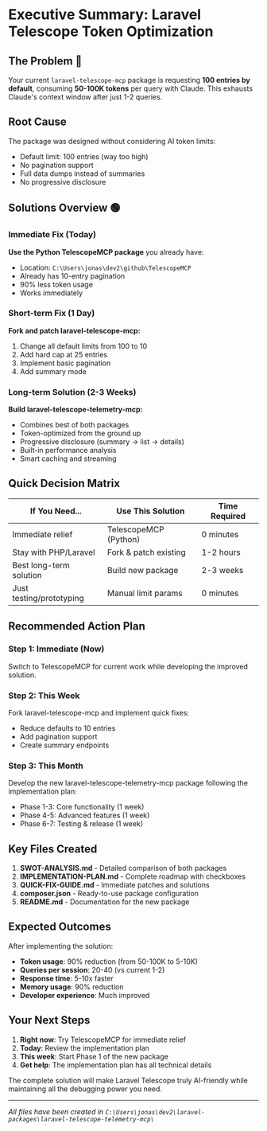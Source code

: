 # Executive Summary: Laravel Telescope Token Optimization

## The Problem 🔴
Your current `laravel-telescope-mcp` package is requesting **100 entries by default**, consuming **50-100K tokens** per query with Claude. This exhausts Claude's context window after just 1-2 queries.

## Root Cause
The package was designed without considering AI token limits:
- Default limit: 100 entries (way too high)
- No pagination support
- Full data dumps instead of summaries
- No progressive disclosure

## Solutions Overview 🟢

### Immediate Fix (Today)
**Use the Python TelescopeMCP package** you already have:
- Location: `C:\Users\jonas\dev2\github\TelescopeMCP`
- Already has 10-entry pagination
- 90% less token usage
- Works immediately

### Short-term Fix (1 Day)
**Fork and patch laravel-telescope-mcp:**
1. Change all default limits from 100 to 10
2. Add hard cap at 25 entries
3. Implement basic pagination
4. Add summary mode

### Long-term Solution (2-3 Weeks)
**Build laravel-telescope-telemetry-mcp:**
- Combines best of both packages
- Token-optimized from the ground up
- Progressive disclosure (summary → list → details)
- Built-in performance analysis
- Smart caching and streaming

## Quick Decision Matrix

| If You Need... | Use This Solution | Time Required |
|---------------|-------------------|---------------|
| Immediate relief | TelescopeMCP (Python) | 0 minutes |
| Stay with PHP/Laravel | Fork & patch existing | 1-2 hours |
| Best long-term solution | Build new package | 2-3 weeks |
| Just testing/prototyping | Manual limit params | 0 minutes |

## Recommended Action Plan

### Step 1: Immediate (Now)
Switch to TelescopeMCP for current work while developing the improved solution.

### Step 2: This Week
Fork laravel-telescope-mcp and implement quick fixes:
- Reduce defaults to 10 entries
- Add pagination support
- Create summary endpoints

### Step 3: This Month  
Develop the new laravel-telescope-telemetry-mcp package following the implementation plan:
- Phase 1-3: Core functionality (1 week)
- Phase 4-5: Advanced features (1 week)
- Phase 6-7: Testing & release (1 week)

## Key Files Created

1. **SWOT-ANALYSIS.md** - Detailed comparison of both packages
2. **IMPLEMENTATION-PLAN.md** - Complete roadmap with checkboxes
3. **QUICK-FIX-GUIDE.md** - Immediate patches and solutions
4. **composer.json** - Ready-to-use package configuration
5. **README.md** - Documentation for the new package

## Expected Outcomes

After implementing the solution:
- **Token usage**: 90% reduction (from 50-100K to 5-10K)
- **Queries per session**: 20-40 (vs current 1-2)
- **Response time**: 5-10x faster
- **Memory usage**: 90% reduction
- **Developer experience**: Much improved

## Your Next Steps

1. **Right now**: Try TelescopeMCP for immediate relief
2. **Today**: Review the implementation plan
3. **This week**: Start Phase 1 of the new package
4. **Get help**: The implementation plan has all technical details

The complete solution will make Laravel Telescope truly AI-friendly while maintaining all the debugging power you need.

---
*All files have been created in `C:\Users\jonas\dev2\laravel-packages\laravel-telescope-telemetry-mcp\`*